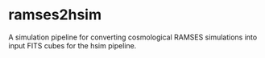 # ramses2hsim
A simulation pipeline for converting cosmological RAMSES simulations into input FITS cubes for the hsim pipeline.

